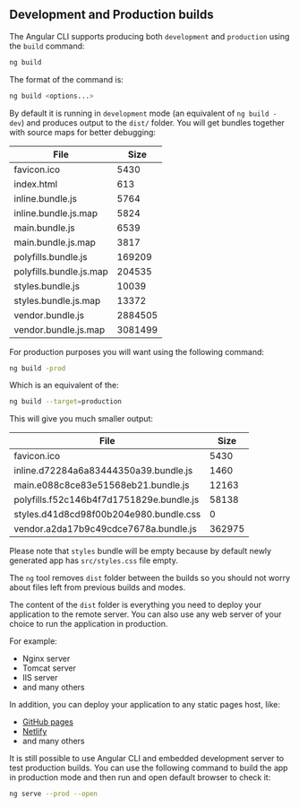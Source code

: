 ## Development and Production builds

The Angular CLI supports producing both `development` and `production` using the `build` command:

```sh
ng build
```

The format of the command is:

```sh
ng build <options...>
```

By default it is running in `development` mode (an equivalent of `ng build -dev`) and produces output to the `dist/` folder.
You will get bundles together with source maps for better debugging:

| File | Size |
| --- | --- |
| favicon.ico | 5430 |
| index.html | 613 |
| inline.bundle.js | 5764 |
| inline.bundle.js.map | 5824 |
| main.bundle.js | 6539 |
| main.bundle.js.map | 3817 |
| polyfills.bundle.js | 169209 |
| polyfills.bundle.js.map | 204535 |
| styles.bundle.js | 10039 |
| styles.bundle.js.map | 13372 |
| vendor.bundle.js | 2884505 |
| vendor.bundle.js.map | 3081499 |

For production purposes you will want using the following command:

```sh
ng build -prod
```

Which is an equivalent of the:

```sh
ng build --target=production
```

This will give you much smaller output:

| File | Size |
| --- | --- |
| favicon.ico | 5430 |
| inline.d72284a6a83444350a39.bundle.js | 1460 |
| main.e088c8ce83e51568eb21.bundle.js | 12163 |
| polyfills.f52c146b4f7d1751829e.bundle.js | 58138 |
| styles.d41d8cd98f00b204e980.bundle.css | 0 |
| vendor.a2da17b9c49cdce7678a.bundle.js | 362975 |

Please note that `styles` bundle will be empty because by default newly generated app has `src/styles.css` file empty.

The `ng` tool removes `dist` folder between the builds so you should not worry about files left from previous builds and modes.

The content of the `dist` folder is everything you need to deploy your application to the remote server.
You can also use any web server of your choice to run the application in production.

For example:

- Nginx server
- Tomcat server
- IIS server
- and many others

In addition, you can deploy your application to any static pages host, like:

- [GitHub pages](https://pages.github.com/)
- [Netlify](https://www.netlify.com/)
- and many others

It is still possible to use Angular CLI and embedded development server to test production builds.
You can use the following command to build the app in production mode and then run and open default browser to check it:

```sh
ng serve --prod --open
```
